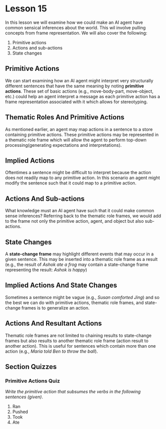 # Lesson 15

In this lesson we will examine how we could make an AI agent have common sensical inferences about the world. This wil involve pulling concepts from frame representation. We will also cover the following:

1. Primitive actions
2. Actions and sub-actions
3. State changes

## Primitive Actions

We can start examining how an AI agent might interpret very structurally different sentences that have the same meaning by noting **primitive actions**. These set of basic actions (e.g., move-body-part, move-object, etc.) could help an agent interpret a message as each primitive action has a frame representation associated with it which allows for stereotyping.

## Thematic Roles And Primitive Actions

As mentioned earlier, an agent may map actions in a sentence to a store containing primitive actions. These primitive actions may be represented in a thematic role frame which will allow the agent to perform top-down processing(generating expectations and interpretations).

## Implied Actions

Oftentimes a sentence might be difficult to interpret because the action does not readily map to any primitive action. In this scenario an agent might modify the sentence such that it could map to a primitive action.

## Actions And Sub-actions

What knowledge must an AI agent have such that it could make common sense inferences? Referring back to the thematic role frames, we would add to the frame not only the primitive action, agent, and object but also sub-actions.

## State Changes

A **state-change frame** may highlight different events that may occur in a given sentence. This may be inserted into a thematic role frame as a result (e.g., the result of _Ashok ate a frog_ may contain a state-change frame representing the result: _Ashok is happy_)

## Implied Actions And State Changes

Sometimes a sentence might be vague (e.g., _Susan comforted Jing_) and so the best we can do with primitive actions, thematic role frames, and state-change frames is to generalize an action.

## Actions And Resultant Actions

Thematic role frames are not limited to chaining results to state-change frames but also results to another thematic role frame (action result to another action). This is useful for sentences which contain more than one action (e.g., _Maria told Ben to throw the ball_).

## Section Quizzes

### Primitive Actions Quiz

_Write the primitive action that subsumes the verbs in the following sentences (given)_.

1. Ran
2. Pushed
3. Took
4. Ate
